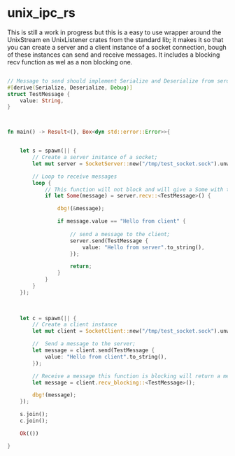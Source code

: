 # unix_ipc_rs


This is still a work in progress but this is a easy to use wrapper around the UnixStream en UnixListener crates from the standard lib;
it makes it so that you can create a server and a client instance of a socket connection,
bough of these instances can send and receive messages.
It includes a blocking recv function as wel as a non blocking one.




```rust

// Message to send should implement Serialize and Deserialize from serde
#[derive(Serialize, Deserialize, Debug)]
struct TestMessage {
    value: String,
}



fn main() -> Result<(), Box<dyn std::error::Error>>{


    let s = spawn(|| {
        // Create a server instance of a socket;
        let mut server = SocketServer::new("/tmp/test_socket.sock").unwrap();

        // Loop to receive messages
        loop {
            // This function will not block and will give a Some with the message when it has received a message, else it will return a None
            if let Some(message) = server.recv::<TestMessage>() {

                dbg!(&message);

                if message.value == "Hello from client" {
                    
                    // send a message to the client;
                    server.send(TestMessage {
                        value: "Hello from server".to_string(),
                    });

                    return;
                }
            }
        }
    });

    
    
    let c = spawn(|| {
        // Create a client instance
        let mut client = SocketClient::new("/tmp/test_socket.sock").unwrap();

        //  Send a message to the server;  
        let message = client.send(TestMessage {
            value: "Hello from client".to_string(),
        });

        // Receive a message this function is blocking will return a message when it is received
        let message = client.recv_blocking::<TestMessage>();

        dbg!(message);
    });

    s.join();
    c.join();

    Ok(())

}
```



